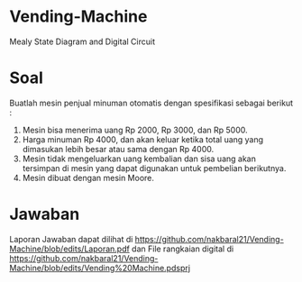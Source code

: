 # Vending-Machine
Mealy State Diagram and Digital Circuit
# Soal
Buatlah mesin penjual minuman otomatis dengan spesifikasi sebagai berikut :
 1. Mesin bisa menerima uang Rp 2000, Rp 3000, dan Rp 5000.
 2. Harga minuman Rp 4000, dan akan keluar ketika total uang yang dimasukan lebih besar atau sama dengan Rp 4000.
 3. Mesin tidak mengeluarkan uang kembalian dan sisa uang akan tersimpan di mesin yang dapat digunakan untuk pembelian berikutnya.
 4. Mesin dibuat dengan mesin Moore.
# Jawaban
Laporan Jawaban dapat dilihat di https://github.com/nakbaral21/Vending-Machine/blob/edits/Laporan.pdf
dan File rangkaian digital di https://github.com/nakbaral21/Vending-Machine/blob/edits/Vending%20Machine.pdsprj
